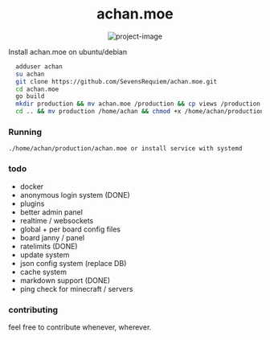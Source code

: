 <h1 align="center" id="title">achan.moe</h1>

<p align="center"><img src="https://socialify.git.ci/SevensRequiem/achan.moe/image?font=Inter&amp;forks=1&amp;issues=1&amp;language=1&amp;name=1&amp;owner=1&amp;pattern=Solid&amp;pulls=1&amp;stargazers=1&amp;theme=Auto" alt="project-image"></p>
Install achan.moe on ubuntu/debian

```bash
  adduser achan
  su achan
  git clone https://github.com/SevensRequiem/achan.moe.git
  cd achan.moe
  go build
  mkdir production && mv achan.moe /production && cp views /production && cp banners /production && cp assets /production && cd production && mkdir boards && cp ../.env .env
  cd .. && mv production /home/achan && chmod +x /home/achan/production/achan.moe

```
### Running
```./home/achan/production/achan.moe or install service with systemd```


### todo
- docker
- anonymous login system (DONE)
- plugins
- better admin panel
- realtime / websockets
- global + per board config files
- board janny / panel
- ratelimits (DONE)
- update system
- json config system (replace DB)
- cache system
- markdown support (DONE)
- ping check for minecraft / servers

### contributing
feel free to contribute whenever, wherever.
